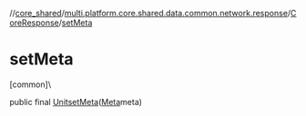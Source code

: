 //[core_shared](../../../index.md)/[multi.platform.core.shared.data.common.network.response](../index.md)/[CoreResponse](index.md)/[setMeta](set-meta.md)

# setMeta

[common]\

public final [Unit](https://kotlinlang.org/api/latest/jvm/stdlib/kotlin/-unit/index.html)[setMeta](set-meta.md)([Meta](../../multi.platform.core.shared.domain.common.entity/-meta/index.md)meta)
